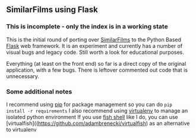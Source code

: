 ## SimilarFilms using Flask

### This is incomplete - only the index is in a working state

This is the initial round of porting over [SimilarFilms](https://github.com/willsonsmith/similarfilms) to the Python Based [Flask](http://flask.pocoo.org) web framework. It is an experiment and currently has a number of visual bugs and legacy code. Still worth a look for educational purposes.

Everything (at least on the front end) so far is a direct copy of the original application, with a few bugs. There is leftover commented out code that is unnecessary.

### Some additional notes

I recommend using [pip](https://pip.pypa.io/en/stable/) for package management so you can do `pip install -r requirements`
I also recommend using [virtualenv](https://virtualenv.pypa.io/en/latest/) to manage an isolated python environment
If you use [fish shell](https://fishshell.com) like I do, you can use [virtualfish]((https://github.com/adambrenecki/virtualfish) as an alternative to virtualenv
